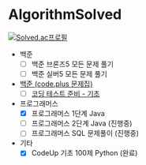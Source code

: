 # AlgorithmSolved
[![Solved.ac프로필](http://mazassumnida.wtf/api/v2/generate_badge?boj=soulfever01)](https://solved.ac/soulfever01)
- 백준
    - [ ] 백준 브론즈5 모든 문제 풀기
    - [ ] 백준 실버5 모든 문제 풀기
- [백준 (code.plus 문제집)]()
    - [ ] [코딩 테스트 준비 - 기초]()
- 프로그래머스
    - [X] 프로그래머스 1단계 Java
    - [ ] 프로그래머스 2단계 Java (진행중)
    - [ ] 프로그래머스 SQL 문제풀이 (진행중)
- 기타
    - [X] CodeUp 기초 100제 Python (완료)